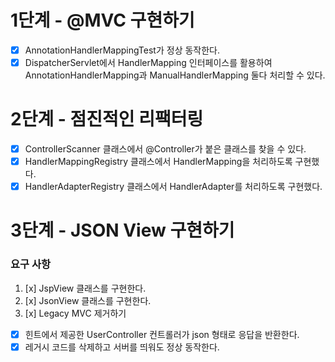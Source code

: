 # 1단계 - @MVC 구현하기
+ [x] AnnotationHandlerMappingTest가 정상 동작한다. 
+ [x] DispatcherServlet에서 HandlerMapping 인터페이스를 활용하여 AnnotationHandlerMapping과 ManualHandlerMapping 둘다 처리할 수 있다.

# 2단계 - 점진적인 리팩터링
+ [x] ControllerScanner 클래스에서 @Controller가 붙은 클래스를 찾을 수 있다.
+ [x] HandlerMappingRegistry 클래스에서 HandlerMapping을 처리하도록 구현했다. 
+ [x] HandlerAdapterRegistry 클래스에서 HandlerAdapter를 처리하도록 구현했다.

# 3단계 - JSON View 구현하기
### 요구 사항
1. [x] JspView 클래스를 구현한다.
2. [x] JsonView 클래스를 구현한다.
3. [x] Legacy MVC 제거하기
+ [x] 힌트에서 제공한 UserController 컨트롤러가 json 형태로 응답을 반환한다.
+ [x] 레거시 코드를 삭제하고 서버를 띄워도 정상 동작한다.
